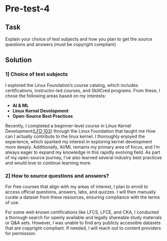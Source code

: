 # Pre-test-4

## Task
Explain your choice of test subjects and how you plan to get the source questions and answers (must be copyright compliant)

## Solution
### 1] Choice of test subjects

I explored the Linux Foundation’s course catalog, which includes certifications, instructor-led courses, and SkillCred programs. From these, I chose the following areas based on my interests:

* **AI & ML**
* **Linux Kernel Development**
* **Open-Source Best Practices**

Recently, I completed a beginner-level course in Linux Kernel Development([LFD 103](https://www.credly.com/badges/18e7fa37-dda3-4ae9-8688-ce53d42dce09/public_url)) through the Linux Foundation that taught me How can I actually contribute to the linux kernel. I thoroughly enjoyed the experience, which sparked my interest in exploring kernel development more deeply. Additionally, AI/ML remains my primary area of focus, and I’m always eager to expand my knowledge in this rapidly evolving field. As part of my open-source journey, I’ve also learned several industry best practices and would love to continue learning more.


### 2] How to source questions and answers?

For free courses that align with my areas of interest, I plan to enroll to access official questions, answers, labs, and quizzes. I will then manually curate a dataset from these resources, ensuring compliance with the terms of use.

For some well-known certifications like LFCS, LFCE, and CKA, I conducted a thorough search for openly available and legally shareable study materials or Q&A sets. However, I was unable to find any publicly accessible datasets that are copyright-compliant. If needed, I will reach out to content providers for permission.
